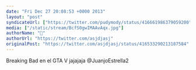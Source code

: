 ```yaml
---
date: "Fri Dec 27 20:08:53 +0000 2013"
layout: "post"
syndicateUrl: ["https://twitter.com/pudymody/status/416661986379059200"]
media: ["/static/stream/BcfS0gwIMAAvAqx.jpg"]
authorName: "👸"
authorUrl: "https://twitter.com/asjdjasj"
originalPost: "https://twitter.com/asjdjasj/status/416533290213187584"
---
```

Breaking Bad en el GTA V jajajaja @JuanjoEstrella2 